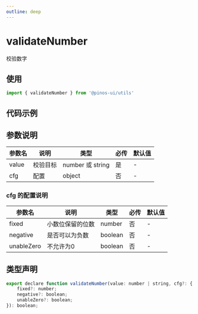 ```yaml
---
outline: deep
---
```


# validateNumber

校验数字

## 使用

```js
import { validateNumber } from '@pinos-ui/utils'
```

## 代码示例

<demo src="./demos/number.vue" ></demo>

## 参数说明

| 参数名    | 说明   | 类型   | 必传   | 默认值  |
| ---- | ---- | ------ |  ------- |  ------- |
| value | 校验目标 |  number 或 string |  是 |  -  |
| cfg | 配置 |  object |  否 |  -  |

### cfg 的配置说明

| 参数名    | 说明   | 类型   | 必传   | 默认值  |
| ---- | ---- | ------ |  ------- |  ------- |
| fixed | 小数位保留的位数 |  number |  否 |  -  |
| negative | 是否可以为负数 |  boolean |  否 |  -  |
| unableZero | 不允许为0 |  boolean |  否 |  -  |

## 类型声明

```js
export declare function validateNumber(value: number | string, cfg?: {
    fixed?: number;
    negative?: boolean;
    unableZero?: boolean;
}): boolean;
```
